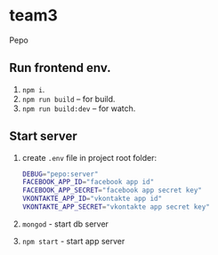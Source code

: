 # team3
Pepo

## Run frontend env.
1. `npm i`.
2. `npm run build` – for build.
3. `npm run build:dev` – for watch.

## Start server
1. create ```.env``` file in project root folder:

    ```bash
    DEBUG="pepo:server"
    FACEBOOK_APP_ID="facebook app id"
    FACEBOOK_APP_SECRET="facebook app secret key"
    VKONTAKTE_APP_ID="vkontakte app id"
    VKONTAKTE_APP_SECRET="vkontakte app secret key"
    ```
3. ```mongod``` - start db server
2. `npm start` - start app server
